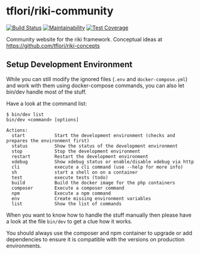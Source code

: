 # tflori/riki-community

[![Build Status](https://travis-ci.com/tflori/riki-community.svg?branch=master)](https://travis-ci.com/tflori/riki-community)
[![Maintainability](https://api.codeclimate.com/v1/badges/14c9aec9c2b0e9860c43/maintainability)](https://codeclimate.com/github/tflori/riki-community/maintainability)
[![Test Coverage](https://api.codeclimate.com/v1/badges/14c9aec9c2b0e9860c43/test_coverage)](https://codeclimate.com/github/tflori/riki-community/test_coverage)

Community website for the riki framework. Conceptual ideas at https://github.com/tflori/riki-concepts

## Setup Development Environment

While you can still modify the ignored files (`.env` and `docker-compose.yml`) and work with them using docker-compose
commands, you can also let bin/dev handle most of the stuff.

Have a look at the command list:

```console
$ bin/dev list
bin/dev <command> [options]

Actions:
  start           Start the development environment (checks and prepares the environment first)
  status          Show the status of the development environment
  stop            Stop the development environment
  restart         Restart the development environment
  xdebug          Show xdebug status or enable/disable xdebug via http
  cli             execute a cli command (use --help for more info)
  sh              start a shell on on a container
  test            execute tests (todo)
  build           Build the docker image for the php containers
  composer        Execute a composer command
  npm             Execute a npm command
  env             Create missing environment variables
  list            Show the list of commands
```

When you want to know how to handle the stuff manually then please have a look at the file `bin/dev` to get a clue how
it works.

You should always use the composer and npm container to upgrade or add dependencies to ensure it is compatible with the
versions on production environments.

